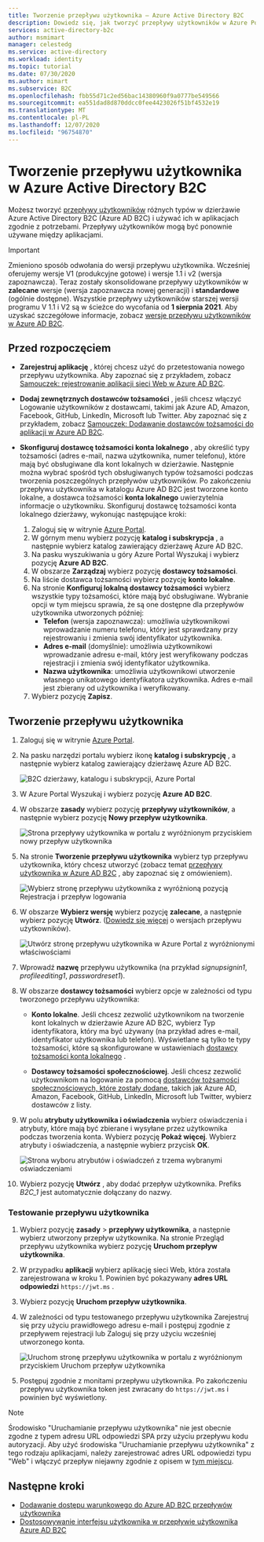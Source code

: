 ```yaml
---
title: Tworzenie przepływu użytkownika — Azure Active Directory B2C
description: Dowiedz się, jak tworzyć przepływy użytkowników w Azure Portal, aby włączyć funkcję tworzenia konta, logowania i edytowania profilów użytkowników w programie Azure Active Directory B2C.
services: active-directory-b2c
author: msmimart
manager: celestedg
ms.service: active-directory
ms.workload: identity
ms.topic: tutorial
ms.date: 07/30/2020
ms.author: mimart
ms.subservice: B2C
ms.openlocfilehash: fbb55d71c2ed56bac14380960f9a0777be549566
ms.sourcegitcommit: ea551dad8d870ddcc0fee4423026f51bf4532e19
ms.translationtype: MT
ms.contentlocale: pl-PL
ms.lasthandoff: 12/07/2020
ms.locfileid: "96754870"
---
```

# <a name="create-a-user-flow-in-azure-active-directory-b2c"></a>Tworzenie przepływu użytkownika w Azure Active Directory B2C

Możesz tworzyć [przepływy użytkowników](user-flow-overview.md) różnych typów w dzierżawie Azure Active Directory B2C (Azure AD B2C) i używać ich w aplikacjach zgodnie z potrzebami. Przepływy użytkowników mogą być ponownie używane między aplikacjami.

> [!IMPORTANT]
> Zmieniono sposób odwołania do wersji przepływu użytkownika. Wcześniej oferujemy wersje V1 (produkcyjne gotowe) i wersje 1.1 i v2 (wersja zapoznawcza). Teraz zostały skonsolidowane przepływy użytkowników w **zalecane** wersje (wersja zapoznawcza nowej generacji) i **standardowe** (ogólnie dostępne). Wszystkie przepływy użytkowników starszej wersji programu V 1.1 i V2 są w ścieżce do wycofania od **1 sierpnia 2021**. Aby uzyskać szczegółowe informacje, zobacz [wersje przepływu użytkowników w Azure AD B2C](user-flow-versions.md).

## <a name="before-you-begin"></a>Przed rozpoczęciem

- **Zarejestruj aplikację** , której chcesz użyć do przetestowania nowego przepływu użytkownika. Aby zapoznać się z przykładem, zobacz [Samouczek: rejestrowanie aplikacji sieci Web w Azure AD B2C](tutorial-register-applications.md).
- **Dodaj zewnętrznych dostawców tożsamości** , jeśli chcesz włączyć Logowanie użytkowników z dostawcami, takimi jak Azure AD, Amazon, Facebook, GitHub, LinkedIn, Microsoft lub Twitter. Aby zapoznać się z przykładem, zobacz [Samouczek: Dodawanie dostawców tożsamości do aplikacji w Azure AD B2C](tutorial-add-identity-providers.md).
- **Skonfiguruj dostawcę tożsamości konta lokalnego** , aby określić typy tożsamości (adres e-mail, nazwa użytkownika, numer telefonu), które mają być obsługiwane dla kont lokalnych w dzierżawie. Następnie można wybrać spośród tych obsługiwanych typów tożsamości podczas tworzenia poszczególnych przepływów użytkowników. Po zakończeniu przepływu użytkownika w katalogu Azure AD B2C jest tworzone konto lokalne, a dostawca tożsamości **konta lokalnego** uwierzytelnia informacje o użytkowniku. Skonfiguruj dostawcę tożsamości konta lokalnego dzierżawy, wykonując następujące kroki:

   1. Zaloguj się w witrynie [Azure Portal](https://portal.azure.com/). 
   2. W górnym menu wybierz pozycję **katalog i subskrypcja** , a następnie wybierz katalog zawierający dzierżawę Azure AD B2C.
   3. Na pasku wyszukiwania u góry Azure Portal Wyszukaj i wybierz pozycję **Azure AD B2C**.
   4. W obszarze **Zarządzaj** wybierz pozycję **dostawcy tożsamości**.
   5. Na liście dostawca tożsamości wybierz pozycję **konto lokalne**.
   6. Na stronie **Konfiguruj lokalną dostawcy tożsamości** wybierz wszystkie typy tożsamości, które mają być obsługiwane. Wybranie opcji w tym miejscu sprawia, że są one dostępne dla przepływów użytkownika utworzonych później:
      - **Telefon** (wersja zapoznawcza): umożliwia użytkownikowi wprowadzanie numeru telefonu, który jest sprawdzany przy rejestrowaniu i zmienia swój identyfikator użytkownika.
      - **Adres e-mail** (domyślnie): umożliwia użytkownikowi wprowadzanie adresu e-mail, który jest weryfikowany podczas rejestracji i zmienia swój identyfikator użytkownika.
      - **Nazwa użytkownika**: umożliwia użytkownikowi utworzenie własnego unikatowego identyfikatora użytkownika. Adres e-mail jest zbierany od użytkownika i weryfikowany.
    7. Wybierz pozycję **Zapisz**.

## <a name="create-a-user-flow"></a>Tworzenie przepływu użytkownika

1. Zaloguj się w witrynie [Azure Portal](https://portal.azure.com).
2. Na pasku narzędzi portalu wybierz ikonę **katalog i subskrypcję** , a następnie wybierz katalog zawierający dzierżawę Azure AD B2C.

    ![B2C dzierżawy, katalogu i subskrypcji, Azure Portal](./media/create-user-flow/directory-subscription-pane.png)

3. W Azure Portal Wyszukaj i wybierz pozycję **Azure AD B2C**.
4. W obszarze **zasady** wybierz pozycję **przepływy użytkowników**, a następnie wybierz pozycję **Nowy przepływ użytkownika**.

    ![Strona przepływy użytkownika w portalu z wyróżnionym przyciskiem nowy przepływ użytkownika](./media/create-user-flow/signup-signin-user-flow.png)

5. Na stronie **Tworzenie przepływu użytkownika** wybierz typ przepływu użytkownika, który chcesz utworzyć (zobacz temat [przepływy użytkownika w Azure AD B2C](user-flow-overview.md) , aby zapoznać się z omówieniem).

    ![Wybierz stronę przepływu użytkownika z wyróżnioną pozycją Rejestracja i przepływ logowania](./media/create-user-flow/select-user-flow-type.png)

6. W obszarze **Wybierz wersję** wybierz pozycję **zalecane**, a następnie wybierz pozycję **Utwórz**. ([Dowiedz się więcej](user-flow-versions.md) o wersjach przepływu użytkowników).

    ![Utwórz stronę przepływu użytkownika w Azure Portal z wyróżnionymi właściwościami](./media/create-user-flow/select-version.png)

7. Wprowadź **nazwę** przepływu użytkownika (na przykład *signupsignin1*, *profileediting1*, *passwordreset1*).
8. W obszarze **dostawcy tożsamości** wybierz opcje w zależności od typu tworzonego przepływu użytkownika:

   - **Konto lokalne**. Jeśli chcesz zezwolić użytkownikom na tworzenie kont lokalnych w dzierżawie Azure AD B2C, wybierz Typ identyfikatora, który ma być używany (na przykład adres e-mail, identyfikator użytkownika lub telefon). Wyświetlane są tylko te typy tożsamości, które są skonfigurowane w ustawieniach [dostawcy tożsamości konta lokalnego](#before-you-begin) .

   - **Dostawcy tożsamości społecznościowej**. Jeśli chcesz zezwolić użytkownikom na logowanie za pomocą [dostawców tożsamości społecznościowych, które zostały dodane](tutorial-add-identity-providers.md), takich jak Azure AD, Amazon, Facebook, GitHub, LinkedIn, Microsoft lub Twitter, wybierz dostawców z listy.

9. W polu **atrybuty użytkownika i oświadczenia** wybierz oświadczenia i atrybuty, które mają być zbierane i wysyłane przez użytkownika podczas tworzenia konta. Wybierz pozycję **Pokaż więcej**. Wybierz atrybuty i oświadczenia, a następnie wybierz przycisk **OK**.

    ![Strona wyboru atrybutów i oświadczeń z trzema wybranymi oświadczeniami](./media/create-user-flow/signup-signin-attributes.png)

10. Wybierz pozycję **Utwórz** , aby dodać przepływ użytkownika. Prefiks *B2C_1* jest automatycznie dołączany do nazwy.

### <a name="test-the-user-flow"></a>Testowanie przepływu użytkownika

1. Wybierz pozycję **zasady**  >  **przepływy użytkownika**, a następnie wybierz utworzony przepływ użytkownika. Na stronie Przegląd przepływu użytkownika wybierz pozycję **Uruchom przepływ użytkownika**.
1. W przypadku **aplikacji** wybierz aplikację sieci Web, która została zarejestrowana w kroku 1. Powinien być pokazywany **adres URL odpowiedzi** `https://jwt.ms` .
1. Wybierz pozycję **Uruchom przepływ użytkownika**.
2. W zależności od typu testowanego przepływu użytkownika Zarejestruj się przy użyciu prawidłowego adresu e-mail i postępuj zgodnie z przepływem rejestracji lub Zaloguj się przy użyciu wcześniej utworzonego konta.

    ![Uruchom stronę przepływu użytkownika w portalu z wyróżnionym przyciskiem Uruchom przepływ użytkownika](./media/create-user-flow/sign-up-sign-in-run-now.png)

1. Postępuj zgodnie z monitami przepływu użytkownika. Po zakończeniu przepływu użytkownika token jest zwracany do `https://jwt.ms` i powinien być wyświetlony.

> [!NOTE]
> Środowisko "Uruchamianie przepływu użytkownika" nie jest obecnie zgodne z typem adresu URL odpowiedzi SPA przy użyciu przepływu kodu autoryzacji. Aby użyć środowiska "Uruchamianie przepływu użytkownika" z tego rodzaju aplikacjami, należy zarejestrować adres URL odpowiedzi typu "Web" i włączyć przepływ niejawny zgodnie z opisem w [tym miejscu](tutorial-register-spa.md).

## <a name="next-steps"></a>Następne kroki

- [Dodawanie dostępu warunkowego do Azure AD B2C przepływów użytkownika](conditional-access-user-flow.md)
- [Dostosowywanie interfejsu użytkownika w przepływie użytkownika Azure AD B2C](customize-ui-overview.md)
